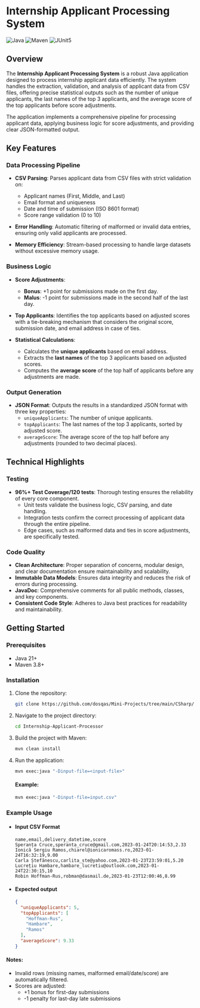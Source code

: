 # Internship Applicant Processing System

![Java](https://img.shields.io/badge/java-%23ED8B00.svg?style=for-the-badge&logo=openjdk&logoColor=white)
![Maven](https://img.shields.io/badge/apache_maven-C71A36?style=for-the-badge&logo=apachemaven&logoColor=white)
![JUnit5](https://img.shields.io/badge/JUnit5-25A162?style=for-the-badge&logo=junit5&logoColor=white)

## Overview

The **Internship Applicant Processing System** is a robust Java application designed to process internship applicant data efficiently. The system handles the extraction, validation, and analysis of applicant data from CSV files, offering precise statistical outputs such as the number of unique applicants, the last names of the top 3 applicants, and the average score of the top applicants before score adjustments.

The application implements a comprehensive pipeline for processing applicant data, applying business logic for score adjustments, and providing clear JSON-formatted output.

## Key Features

### Data Processing Pipeline
- **CSV Parsing**: Parses applicant data from CSV files with strict validation on:
  - Applicant names (First, Middle, and Last)
  - Email format and uniqueness
  - Date and time of submission (ISO 8601 format)
  - Score range validation (0 to 10)

- **Error Handling**: Automatic filtering of malformed or invalid data entries, ensuring only valid applicants are processed.

- **Memory Efficiency**: Stream-based processing to handle large datasets without excessive memory usage.

### Business Logic
- **Score Adjustments**:
  - **Bonus**: +1 point for submissions made on the first day.
  - **Malus**: -1 point for submissions made in the second half of the last day.

- **Top Applicants**: Identifies the top applicants based on adjusted scores with a tie-breaking mechanism that considers the original score, submission date, and email address in case of ties.

- **Statistical Calculations**:
  - Calculates the **unique applicants** based on email address.
  - Extracts the **last names** of the top 3 applicants based on adjusted scores.
  - Computes the **average score** of the top half of applicants before any adjustments are made.

### Output Generation
- **JSON Format**: Outputs the results in a standardized JSON format with three key properties:
  - `uniqueApplicants`: The number of unique applicants.
  - `topApplicants`: The last names of the top 3 applicants, sorted by adjusted score.
  - `averageScore`: The average score of the top half before any adjustments (rounded to two decimal places).

## Technical Highlights

### Testing
- **96%+ Test Coverage/120 tests**: Thorough testing ensures the reliability of every core component.
  - Unit tests validate the business logic, CSV parsing, and date handling.
  - Integration tests confirm the correct processing of applicant data through the entire pipeline.
  - Edge cases, such as malformed data and ties in score adjustments, are specifically tested.

### Code Quality
- **Clean Architecture**: Proper separation of concerns, modular design, and clear documentation ensure maintainability and scalability.
- **Immutable Data Models**: Ensures data integrity and reduces the risk of errors during processing.
- **JavaDoc**: Comprehensive comments for all public methods, classes, and key components.
- **Consistent Code Style**: Adheres to Java best practices for readability and maintainability.

## Getting Started

### Prerequisites
- Java 21+
- Maven 3.8+

### Installation

1. Clone the repository:
   ```bash
   git clone https://github.com/dosqas/Mini-Projects/tree/main/CSharp/Rectangle-Overlap-Checker
   ```

2. Navigate to the project directory:
   ```bash
   cd Internship-Applicant-Processor
   ```

3. Build the project with Maven:
    ```bash
    mvn clean install
    ```

4. Run the application:
    ```bash
    mvn exec:java "-Dinput-file=<input-file>"
    ```
    #### Example:
    ```bash
    mvn exec:java "-Dinput-file=input.csv"
    ```

### Example Usage

- #### Input CSV Format
  ```csv
  name,email,delivery_datetime,score
  Speranța Cruce,speranta_cruce@gmail.com,2023-01-24T20:14:53,2.33
  Ionică Sergiu Ramos,chiarel@ionicaromass.ro,2023-01-24T16:32:19,9.00
  Carla Ștefănescu,carlita_ste@yahoo.com,2023-01-23T23:59:01,5.20
  Lucrețiu Hambare,hambare_lucretiu@outlook.com,2023-01-24T22:30:15,10
  Robin Hoffman-Rus,robman@dasmail.de,2023-01-23T12:00:46,8.99
  ```

- #### Expected output
  ```json
  {
    "uniqueApplicants": 5,
    "topApplicants": [
      "Hoffman-Rus",
      "Hambare",
      "Ramos"
    ],
    "averageScore": 9.33
  }
  ```

#### Notes:

- Invalid rows (missing names, malformed email/date/score) are automatically filtered.
- Scores are adjusted:
  - +1 bonus for first-day submissions
  - -1 penalty for last-day late submissions